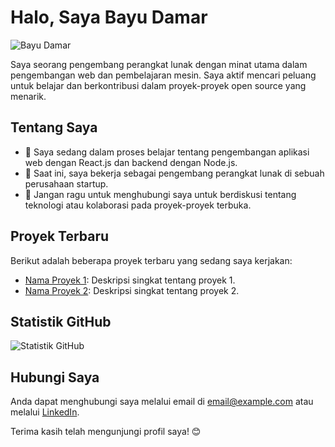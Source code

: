 # Halo, Saya Bayu Damar

![Bayu Damar](https://avatars.githubusercontent.com/bayudamarbr)

Saya seorang pengembang perangkat lunak dengan minat utama dalam pengembangan web dan pembelajaran mesin. Saya aktif mencari peluang untuk belajar dan berkontribusi dalam proyek-proyek open source yang menarik.

## Tentang Saya

- 🌱 Saya sedang dalam proses belajar tentang pengembangan aplikasi web dengan React.js dan backend dengan Node.js.
- 💼 Saat ini, saya bekerja sebagai pengembang perangkat lunak di sebuah perusahaan startup.
- 💬 Jangan ragu untuk menghubungi saya untuk berdiskusi tentang teknologi atau kolaborasi pada proyek-proyek terbuka.

## Proyek Terbaru

Berikut adalah beberapa proyek terbaru yang sedang saya kerjakan:

- [Nama Proyek 1](link_ke_repositori): Deskripsi singkat tentang proyek 1.
- [Nama Proyek 2](link_ke_repositori): Deskripsi singkat tentang proyek 2.

## Statistik GitHub

![Statistik GitHub](https://github-readme-stats.vercel.app/api?username=bayudamarbr&show_icons=true&theme=radical)

## Hubungi Saya

Anda dapat menghubungi saya melalui email di [email@example.com](mailto:email@example.com) atau melalui [LinkedIn](https://www.linkedin.com/in/bayudamarbr/).

Terima kasih telah mengunjungi profil saya! 😊
